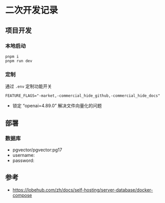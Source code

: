 # 二次开发记录

## 项目开发

### 本地启动

```
pnpm i
pnpm run dev
```

### 定制

通过 `.env` 定制功能开关

```
FEATURE_FLAGS="-market,-commercial_hide_github,-commercial_hide_docs"
```

- 锁定 “openai=4.89.0” 解决文件向量化的问题

## 部署

### 数据库

- pgvector/pgvector:pg17
- username:
- password:

## 参考

- <https://lobehub.com/zh/docs/self-hosting/server-database/docker-compose>
